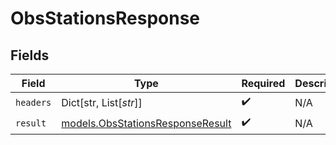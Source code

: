 # ObsStationsResponse


## Fields

| Field                                                                      | Type                                                                       | Required                                                                   | Description                                                                |
| -------------------------------------------------------------------------- | -------------------------------------------------------------------------- | -------------------------------------------------------------------------- | -------------------------------------------------------------------------- |
| `headers`                                                                  | Dict[str, List[*str*]]                                                     | :heavy_check_mark:                                                         | N/A                                                                        |
| `result`                                                                   | [models.ObsStationsResponseResult](../models/obsstationsresponseresult.md) | :heavy_check_mark:                                                         | N/A                                                                        |